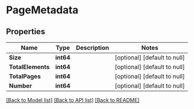 # PageMetadata

## Properties
Name | Type | Description | Notes
------------ | ------------- | ------------- | -------------
**Size** | **int64** |  | [optional] [default to null]
**TotalElements** | **int64** |  | [optional] [default to null]
**TotalPages** | **int64** |  | [optional] [default to null]
**Number** | **int64** |  | [optional] [default to null]

[[Back to Model list]](../README.md#documentation-for-models) [[Back to API list]](../README.md#documentation-for-api-endpoints) [[Back to README]](../README.md)

